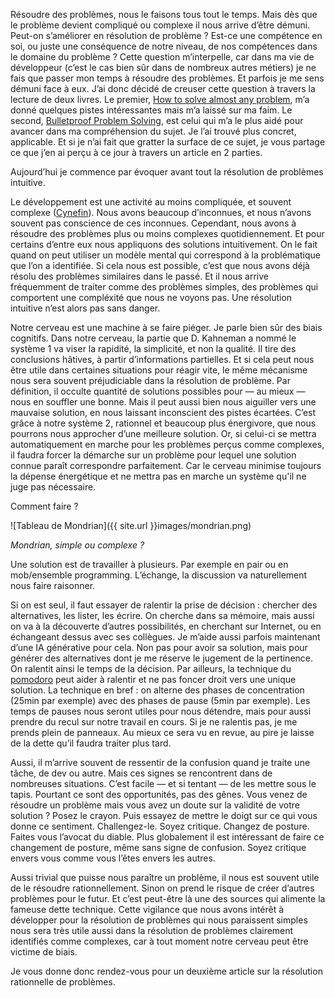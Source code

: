 Résoudre des problèmes, nous le faisons tous tout le temps. 
Mais dès que le problème devient compliqué ou complexe il nous arrive d’être démuni. 
Peut-on s’améliorer en résolution de problème ? 
Est-ce une compétence en soi, ou juste une conséquence de notre niveau, de nos compétences dans le domaine du problème ? 
Cette question m’interpelle, car dans ma vie de développeur (c’est le cas bien sûr dans de nombreux autres métiers) je ne fais que passer mon temps à résoudre des problèmes. 
Et parfois je me sens démuni face à eux. 
J’ai donc décidé de creuser cette question à travers la lecture de deux livres. 
Le premier, [How to solve almost any problem](https://www.goodreads.com/book/show/15926633-how-to-solve-almost-any-problem?from_search=true&from_srp=true&qid=GQnKR8CKIe&rank=1), m’a donné quelques pistes intéressantes mais m’a laissé sur ma faim. 
Le second, [Bulletproof Problem Solving](https://www.goodreads.com/book/show/41091107-bulletproof-problem-solving?ref=nav_sb_ss_1_27), est celui qui m’a le plus aidé pour avancer dans ma compréhension du sujet. 
Je l’ai trouvé plus concret, applicable. 
Et si je n’ai fait que gratter la surface de ce sujet, je vous partage ce que j’en ai perçu à ce jour à travers un article en 2 parties.

Aujourd’hui je commence par évoquer avant tout la résolution de problèmes intuitive. 

Le développement est une activité au moins compliquée, et souvent complexe ([Cynefin](https://en.wikipedia.org/wiki/Cynefin_framework)). 
Nous avons beaucoup d’inconnues, et nous n’avons souvent pas conscience de ces inconnues. 
Cependant, nous avons à résoudre des problèmes plus ou moins complexes quotidiennement. 
Et pour certains d’entre eux nous appliquons des solutions intuitivement. 
On le fait quand on peut utiliser un modèle mental qui correspond à la problématique que l’on a identifiée. 
Si cela nous est possible, c’est que nous avons déjà résolu des problèmes similaires dans le passé. 
Et il nous arrive fréquemment de traiter comme des problèmes simples, des problèmes qui comportent une compléxité que nous ne voyons pas. 
Une résolution intuitive n’est alors pas sans danger.

Notre cerveau est une machine à se faire piéger. 
Je parle bien sûr des biais cognitifs. 
Dans notre cerveau, la partie que D. Kahneman a nommé le système 1 va viser la rapidité, la simplicité, et non la qualité. 
Il tire des conclusions hâtives, à partir d’informations partielles. 
Et si cela peut nous être utile dans certaines situations pour réagir vite, le même mécanisme nous sera souvent préjudiciable dans la résolution de problème.
Par définition, il occulte quantité de solutions possibles pour — au mieux — nous en souffler une bonne.
Mais il peut aussi bien nous aiguiller vers une mauvaise solution, en nous laissant inconscient des pistes écartées.
C’est grâce à notre système 2, rationnel et beaucoup plus énergivore, que nous pourrons nous approcher d’une meilleure solution. 
Or, si celui-ci se mettra automatiquement en marche pour les problèmes perçus comme complexes, il faudra forcer la démarche sur un problème pour lequel une solution connue paraît correspondre parfaitement. 
Car le cerveau minimise toujours la dépense énergétique et ne mettra pas en marche un système qu'il ne juge pas nécessaire.

Comment faire ?

![Tableau de Mondrian]({{ site.url }}images/mondrian.png)

*Mondrian, simple ou complexe ?*

Une solution est de travailler à plusieurs. 
Par exemple en pair ou en mob/ensemble programming. 
L’échange, la discussion va naturellement nous faire raisonner. 

Si on est seul, il faut essayer de ralentir la prise de décision : chercher des alternatives, les lister, les écrire.
On cherche dans sa mémoire, mais aussi on va à la découverte d’autres possibilités, en cherchant sur Internet, ou en échangeant dessus avec ses collègues. 
Je m’aide aussi parfois maintenant d’une IA générative pour cela. 
Non pas pour avoir sa solution, mais pour générer des alternatives dont je me réserve le jugement de la pertinence. 
On ralentit ainsi le temps de la décision. 
Par ailleurs, la technique du [pomodoro](https://en.wikipedia.org/wiki/Pomodoro_Technique) peut aider à ralentir et ne pas foncer droit vers une unique solution. 
La technique en bref : on alterne des phases de concentration (25min par exemple) avec des phases de pause (5min par exemple). 
Les temps de pauses nous seront utiles pour nous détendre, mais pour aussi prendre du recul sur notre travail en cours. 
Si je ne ralentis pas, je me prends plein de panneaux. 
Au mieux ce sera vu en revue, au pire je laisse de la dette qu’il faudra traiter plus tard. 

Aussi, il m’arrive souvent de ressentir de la confusion quand je traite une tâche, de dev ou autre. 
Mais ces signes se rencontrent dans de nombreuses situations. 
C’est facile — et si tentant — de les mettre sous le tapis.
Pourtant ce sont des opportunités, pas des gênes. 
Vous venez de résoudre un problème mais vous avez un doute sur la validité de votre solution ? 
Posez le crayon. 
Puis essayez de mettre le doigt sur ce qui vous donne ce sentiment. 
Challengez-le. 
Soyez critique. 
Changez de posture. 
Faites vous l’avocat du diable. 
Plus globalement il est intéressant de faire ce changement de posture, même sans signe de confusion. 
Soyez critique envers vous comme vous l’êtes envers les autres. 

Aussi trivial que puisse nous paraître un problème, il nous est souvent utile de le résoudre rationnellement. 
Sinon on prend le risque de créer d’autres problèmes pour le futur. 
Et c’est peut-être là une des sources qui alimente la fameuse dette technique. 
Cette vigilance que nous avons intérêt à développer pour la résolution de problèmes qui nous paraissent simples nous sera très utile aussi dans la résolution de problèmes clairement identifiés comme complexes, car à tout moment notre cerveau peut être victime de biais.

Je vous donne donc rendez-vous pour un deuxième article sur la résolution rationnelle de problèmes.
